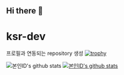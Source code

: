 ## Hi there 👋

<!--
**seongraeNaver/seongraeNaver** is a ✨ _special_ ✨ repository because its `README.md` (this file) appears on your GitHub profile.

Here are some ideas to get you started:

- 🔭 I’m currently working on ...
- 🌱 I’m currently learning ...
- 👯 I’m looking to collaborate on ...
- 🤔 I’m looking for help with ...
- 💬 Ask me about ...
- 📫 How to reach me: ...
- 😄 Pronouns: ...
- ⚡ Fun fact: ...
-->

# ksr-dev
프로필과 연동되는 repository 생성
[![trophy](https://github-profile-trophy.vercel.app/?username=seongraeNaver)](https://github.com/ryo-ma/github-profile-trophy)


![본인ID's github stats](https://github-readme-stats.vercel.app/api?username=seongraeNaver&show_icons=true)
[![본인ID's github stats](https://github-readme-stats.vercel.app/api/top-langs/?username=seongraeNaver&show_icons=true&hide_border=true&title_color=004386&icon_color=004386&layout=compact)](https://github.com/seongraeNaver)
